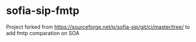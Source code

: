 # sofia-sip-fmtp
Project forked from https://sourceforge.net/p/sofia-sip/git/ci/master/tree/ to add fmtp comparation on SOA
